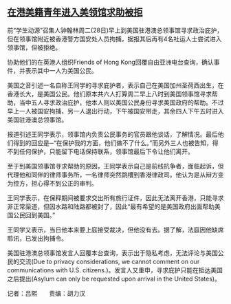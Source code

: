 <!--1603959321000-->
[在港美籍青年进入美领馆求助被拒](https://www.rfa.org/mandarin/yataibaodao/gangtai/AL-10292020041428.html)
------

<p>前“学生动源”召集人钟翰林周二(28日)早上到美国驻港澳总领事馆寻求政治庇护，但在领事馆附近被香港警方国安处人员拘捕，据报其后再有4名社运人士尝试进入领事馆，但被拒绝。</p><p>协助他们的在英港人组织Friends of Hong Kong回覆自由亚洲电台查询，确认事件，并表示其中一人为美国公民。</p><p>美国之音引述一名自称王同学的寻求庇护者，表示自己在美国加州圣荷西出生，在香港长大，是美国公民。他们原本共六人打算周二早上八时到美国领事馆寻求帮助，当中五人寻求政治庇护，他本人则以美国公民身份寻求美国政府的帮助。不过早上一人被国安拘捕，另一人退出行动，下午被国安带走，其余四人下午五时进入美国驻港澳总领事馆。</p><p>报道引述王同学表示，领事馆内负责公民事务的官员跟他谈话，了解情况。最后他们得到的回应是─“在保护我的方面，他们做不了什么。”而另外三人也被告知，得不到任何保护，只能留下电话保持联系，领事馆最后下令让他们离开。</p><p>至于到美国领事馆寻求帮助的原因，王同学表示自己是前线抗争者，面临起诉，但代理他和同伴的律师事务所，一名律师突然跳槽到香港律政司。他认为是从辩方变为控方，担心得不到公正的审判。</p><p>王同学表示，在保释期间被要求交出所有旅行证件，因此无法离开香港，只能寻求非正常渠道，但因水路和陆路都被封了，因此“最有希望的是美国政府出面帮助美国公民回到美国。”</p><p>王同学又表示，当日他本来要上庭接受裁决，但他没有去。据了解，法庭因他缺席聆讯，已发出拘捕令。</p><p>美国驻港澳总领事馆发言人回覆本台查询，表示出于隐私考虑，无法评论与美国公民的交流(Due to privacy considerations, we cannot comment on our communications with U.S. citizens.)。发言人又重申，寻求庇护只能在抵达美国之后提出(Asylum can only be requested upon arrival in the United States)。</p><p>记者：吕熙       责编：胡力汉</p>
